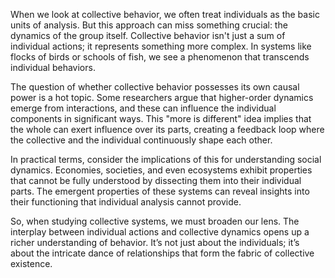 When we look at collective behavior, we often treat individuals as the basic units of analysis. But this approach can miss something crucial: the dynamics of the group itself. Collective behavior isn't just a sum of individual actions; it represents something more complex. In systems like flocks of birds or schools of fish, we see a phenomenon that transcends individual behaviors. 

The question of whether collective behavior possesses its own causal power is a hot topic. Some researchers argue that higher-order dynamics emerge from interactions, and these can influence the individual components in significant ways. This "more is different" idea implies that the whole can exert influence over its parts, creating a feedback loop where the collective and the individual continuously shape each other.

In practical terms, consider the implications of this for understanding social dynamics. Economies, societies, and even ecosystems exhibit properties that cannot be fully understood by dissecting them into their individual parts. The emergent properties of these systems can reveal insights into their functioning that individual analysis cannot provide.

So, when studying collective systems, we must broaden our lens. The interplay between individual actions and collective dynamics opens up a richer understanding of behavior. It’s not just about the individuals; it’s about the intricate dance of relationships that form the fabric of collective existence.
